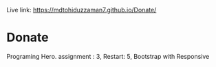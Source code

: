 Live link:  https://mdtohiduzzaman7.github.io/Donate/
# Donate
Programing Hero. assignment : 3, Restart: 5, Bootstrap with Responsive

